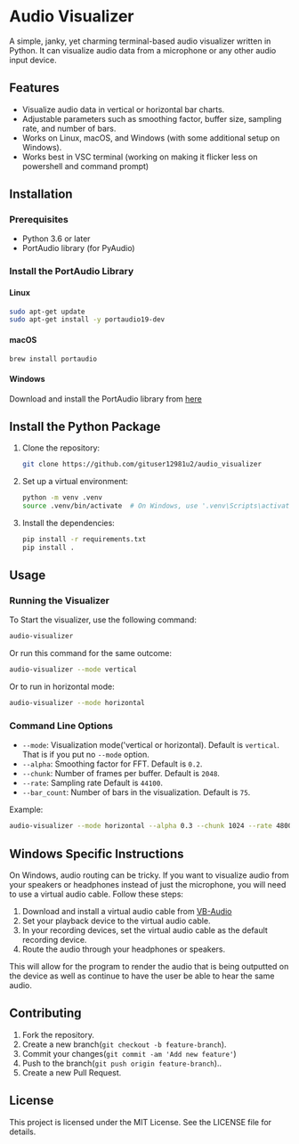 # Audio Visualizer

A simple, janky, yet charming terminal-based audio visualizer written in Python. It can visualize audio data from a microphone or any other audio input device.

## Features

- Visualize audio data in vertical or horizontal bar charts.
- Adjustable parameters such as smoothing factor, buffer size, sampling rate, and number of bars.
- Works on Linux, macOS, and Windows (with some additional setup on Windows).
- Works best in VSC terminal (working on making it flicker less on powershell and command prompt)

## Installation

### Prerequisites

- Python 3.6 or later
- PortAudio library (for PyAudio)

### Install the PortAudio Library

#### Linux

```bash
sudo apt-get update
sudo apt-get install -y portaudio19-dev
```

#### macOS

```bash
brew install portaudio
```

#### Windows

Download and install the PortAudio library from [here](https://files.portaudio.com/download.html)

## Install the Python Package

1. Clone the repository:

    ```bash
    git clone https://github.com/gituser12981u2/audio_visualizer
    ```

2. Set up a virtual environment:

    ```bash
    python -m venv .venv
    source .venv/bin/activate  # On Windows, use '.venv\Scripts\activate'
    ```

3. Install the dependencies:

    ```bash
    pip install -r requirements.txt
    pip install .
    ```

## Usage

### Running the Visualizer

To Start the visualizer, use the following command:

```bash
audio-visualizer
```

Or run this command for the same outcome:

```bash
audio-visualizer --mode vertical
```

Or to run in horizontal mode:

```bash
audio-visualizer --mode horizontal
```

### Command Line Options

- `--mode`: Visualization mode('vertical or horizontal). Default is `vertical`. That is if you put no `--mode` option.
- `--alpha`: Smoothing factor for FFT. Default is `0.2`.
- `--chunk`: Number of frames per buffer. Default is `2048`.
- `--rate`: Sampling rate Default is `44100`.
- `--bar_count`: Number of bars in the visualization. Default is `75`.

Example:

```bash
audio-visualizer --mode horizontal --alpha 0.3 --chunk 1024 --rate 48000 -bar_count 100
```

## Windows Specific Instructions

On Windows, audio routing can be tricky. If you want to visualize audio from your speakers or headphones instead of just the microphone, you will need to use a virtual audio cable. Follow these steps:

1. Download and install a virtual audio cable from [VB-Audio](<https://vb-audio.com/Cable/>)
2. Set your playback device to the virtual audio cable.
3. In your recording devices, set the virtual audio cable as the default recording device.
4. Route the audio through your headphones or speakers.

This will allow for the program to render the audio that is being outputted on the device as well as continue to have the user be able to hear the same audio.

## Contributing

1. Fork the repository.
2. Create a new branch(`git checkout -b feature-branch`).
3. Commit your changes(`git commit -am 'Add new feature'`)
4. Push to the branch(`git push origin feature-branch`)..
5. Create a new Pull Request.

## License

This project is licensed under the MIT License. See the LICENSE file for details.

